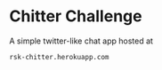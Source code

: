 Chitter Challenge
=================

A simple twitter-like chat app hosted at
```
rsk-chitter.herokuapp.com
```
